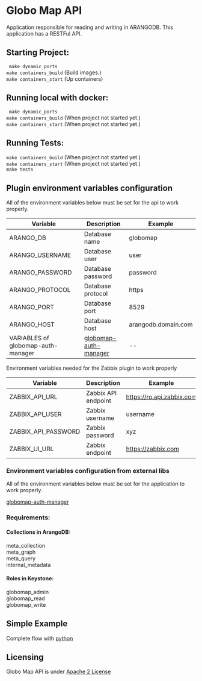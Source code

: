 # Globo Map API

Application responsible for reading and writing in ARANGODB. This application has a RESTFul API.

## Starting Project:

` make dynamic_ports` <br>
` make containers_build ` (Build images.) <br>
` make containers_start ` (Up containers) <br>

## Running local with docker:

` make dynamic_ports` <br>
` make containers_build ` (When project not started yet.) <br>
` make containers_start ` (When project not started yet.) <br>

## Running Tests:

` make containers_build ` (When project not started yet.) <br>
` make containers_start ` (When project not started yet.) <br>
` make tests `

## Plugin environment variables configuration

All of the environment variables below must be set for the api to work properly.

| Variable                           |  Description                                                                | Example                    |
|------------------------------------|-----------------------------------------------------------------------------|----------------------------|
| ARANGO_DB                          | Database name                                                               | globomap                   |
| ARANGO_USERNAME                    | Database user                                                               | user                       |
| ARANGO_PASSWORD                    | Database password                                                           | password                   |
| ARANGO_PROTOCOL                    | Database protocol                                                           | https                      |
| ARANGO_PORT                        | Database port                                                               | 8529                       |
| ARANGO_HOST                        | Database host                                                               | arangodb.domain.com        |
| VARIABLES of globomap-auth-manager | [globomap-auth-manager](https://github.com/globocom/globomap-auth-manager)  | --                         |

Environment variables needed for the Zabbix plugin to work properly

| Variable                    |  Description            | Example                    |
|-----------------------------|-------------------------|----------------------------|
| ZABBIX_API_URL              | Zabbix API endpoint     | https://ro.api.zabbix.com  |
| ZABBIX_API_USER             | Zabbix username         | username                   |
| ZABBIX_API_PASSWORD         | Zabbix password         | xyz                        |
| ZABBIX_UI_URL               | Zabbix endpoint         | https://zabbix.com         |


### Environment variables configuration from external libs
All of the environment variables below must be set for the application to work properly.

[globomap-auth-manager](https://github.com/globocom/globomap-auth-manager)

### Requirements:
#### Collections in ArangoDB:
meta_collection <br>
meta_graph <br>
meta_query <br>
internal_metadata <br>

#### Roles in Keystone:
globomap_admin <br>
globomap_read <br>
globomap_write <br>

## Simple Example
Complete flow with [python](https://github.com/edersonbrilhante/globomap-hands-on)

## Licensing
Globo Map API is under [Apache 2 License](./LICENSE)
